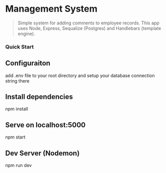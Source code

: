 # Management System

> Simple system for adding comments to employee records. This app uses Node, Express, Sequalize (Postgres) and Handlebars (template engine).

### Quick Start

## Configuraiton
add .env file to your root directory and setup your database connection string there

## Install dependencies
npm install

## Serve on localhost:5000
npm start

## Dev Server (Nodemon)
npm run dev